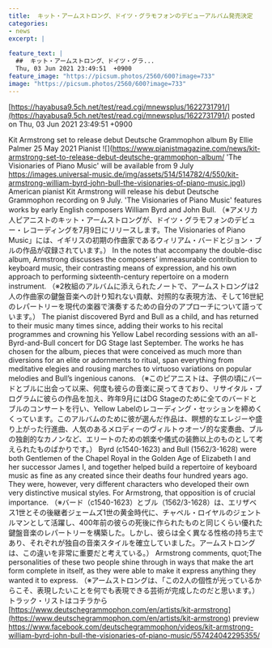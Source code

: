 ```yaml
---
title:  キット・アームストロング、ドイツ・グラモフォンのデビューアルバム発売決定  
categories:
- news
excerpt: |
  
feature_text: |
  ##  キット・アームストロング、ドイツ・グラ...
  Thu, 03 Jun 2021 23:49:51  +0900
feature_image: "https://picsum.photos/2560/600?image=733"
image: "https://picsum.photos/2560/600?image=733"
---
```


[https://hayabusa9.5ch.net/test/read.cgi/mnewsplus/1622731791/](https://hayabusa9.5ch.net/test/read.cgi/mnewsplus/1622731791/)
posted on Thu, 03 Jun 2021 23:49:51  +0900

<!--more-->

Kit Armstrong set to release debut Deutsche Grammophon album By Ellie Palmer 25 May 2021 Pianist ![](https://www.pianistmagazine.com/news/kit-armstrong-set-to-release-debut-deutsche-grammophon-album/ 'The Visionaries of Piano Music' will be available from 9 July [https://images.universal-music.de/img/assets/514/514782/4/550/kit-armstrong-william-byrd-john-bull-the-visionaries-of-piano-music.jpg)](https://images.universal-music.de/img/assets/514/514782/4/550/kit-armstrong-william-byrd-john-bull-the-visionaries-of-piano-music.jpg)) American pianist Kit Armstrong will release his debut Deutsche Grammophon recording on 9 July. 'The Visionaries of Piano Music' features works by early English composers William Byrd and John Bull. （※アメリカ人ピアニストのキット・アームストロングが、ドイツ・グラモフォンのデビュー・レコーディングを7月9日にリリースします。The Visionaries of Piano Music」には、イギリスの初期の作曲家であるウィリアム・バードとジョン・ブルの作品が収録されています。） In the notes that accompany the double-disc album, Armstrong discusses the composers’ immeasurable contribution to keyboard music, their contrasting means of expression, and his own approach to performing sixteenth-century repertoire on a modern instrument. （※2枚組のアルバムに添えられたノートで、アームストロングは2人の作曲家の鍵盤音楽への計り知れない貢献、対照的な表現方法、そして16世紀のレパートリーを現代の楽器で演奏するための自分のアプローチについて語っています。） The pianist discovered Byrd and Bull as a child, and has returned to their music many times since, adding their works to his recital programmes and crowning his Yellow Label recording sessions with an all-Byrd-and-Bull concert for DG Stage last September. The works he has chosen for the album, pieces that were conceived as much more than diversions for an elite or adornments to ritual, span everything from meditative elegies and rousing marches to virtuoso variations on popular melodies and Bull’s ingenious canons. （※このピアニストは、子供の頃にバードとブルに出会って以来、何度も彼らの音楽に戻ってきており、リサイタル・プログラムに彼らの作品を加え、昨年9月にはDG Stageのために全てのバードとブルのコンサートを行い、Yellow Labelのレコーディング・セッションを締めくくっています。このアルバムのために彼が選んだ作品は、瞑想的なエレジーや盛り上がった行進曲、人気のあるメロディーのヴィルトゥオーゾ的な変奏曲、ブルの独創的なカノンなど、エリートのための娯楽や儀式の装飾以上のものとして考えられたものばかりです。） Byrd (c1540-1623) and Bull (1562/3-1628) were both Gentlemen of the Chapel Royal in the Golden Age of Elizabeth I and her successor James I, and together helped build a repertoire of keyboard music as fine as any created since their deaths four hundred years ago. They were, however, very different characters who developed their own very distinctive musical styles. For Armstrong, that opposition is of crucial importance. （※バード（c1540-1623）とブル（1562/3-1628）は、エリザベス1世とその後継者ジェームズ1世の黄金時代に、チャペル・ロイヤルのジェントルマンとして活躍し、400年前の彼らの死後に作られたものと同じくらい優れた鍵盤音楽のレパートリーを構築した。しかし、彼らは全く異なる性格の持ち主であり、それぞれが独自の音楽スタイルを確立していました。アームストロングは、この違いを非常に重要だと考えている。） Armstrong comments, quot;The personalities of these two people shine through in ways that make the art form complete in itself, as they were able to make it express anything they wanted it to express. （※アームストロングは、「この2人の個性が光っているからこそ、表現したいことを何でも表現できる芸術が完成したのだと思います。） トラック・リストはコチラから [https://www.deutschegrammophon.com/en/artists/kit-armstrong](https://www.deutschegrammophon.com/en/artists/kit-armstrong) preview https://www.facebook.com/deutschegrammophon/videos/kit-armstrong-william-byrd-john-bull-the-visionaries-of-piano-music/557424042295355/
